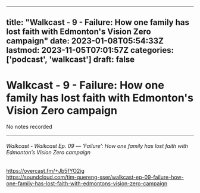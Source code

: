 
---
title: "Walkcast - 9 - Failure: How one family has lost faith with Edmonton's Vision Zero campaign"
date: 2023-01-08T05:54:33Z
lastmod: 2023-11-05T07:01:57Z
categories: ['podcast', 'walkcast']
draft: false
---


# Walkcast - 9 - Failure: How one family has lost faith with Edmonton's Vision Zero campaign

No notes recorded

- - -
###### Walkcast - Walkcast Ep. 09 — ‘Failure’: How one family has lost faith with Edmonton’s Vision Zero campaign

https://overcast.fm/+Jb5fYO2ig  
https://soundcloud.com/tim-quereng-sser/walkcast-ep-09-failure-how-one-family-has-lost-faith-with-edmontons-vision-zero-campaign

<!-- #public #podcast #walkcast -->

<!-- {BearID:E7C63473-5C44-4096-8E65-66AC7F96EF97-28016-00002D97D763C2D3} -->
